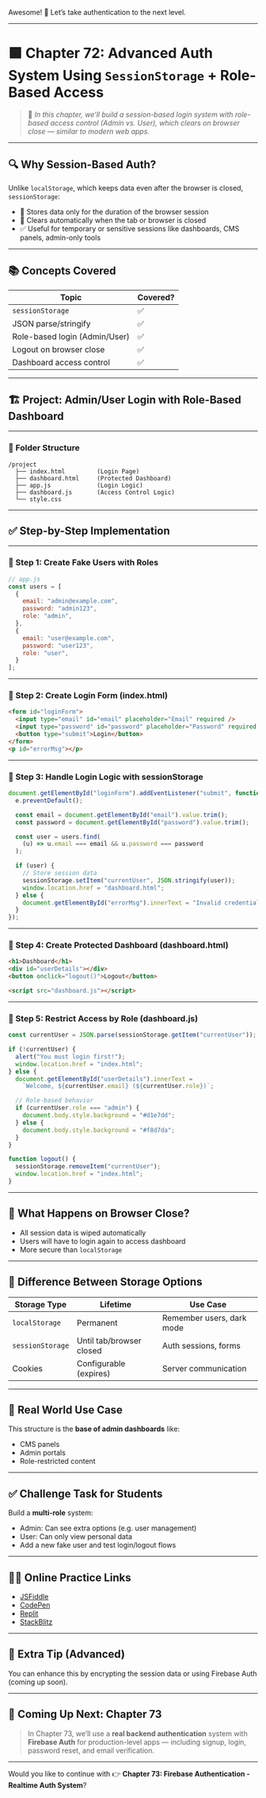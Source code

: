 Awesome! 🔐 Let’s take authentication to the next level.

---

# 🟩 Chapter 72: **Advanced Auth System Using `SessionStorage` + Role-Based Access**

> 🎯 *In this chapter, we’ll build a session-based login system with role-based access control (Admin vs. User), which clears on browser close — similar to modern web apps.*

---

## 🔍 Why Session-Based Auth?

Unlike `localStorage`, which keeps data even after the browser is closed, `sessionStorage`:

* 🔐 Stores data only for the duration of the browser session
* 💨 Clears automatically when the tab or browser is closed
* ✅ Useful for temporary or sensitive sessions like dashboards, CMS panels, admin-only tools

---

## 📚 Concepts Covered

| Topic                         | Covered? |
| ----------------------------- | -------- |
| `sessionStorage`              | ✅        |
| JSON parse/stringify          | ✅        |
| Role-based login (Admin/User) | ✅        |
| Logout on browser close       | ✅        |
| Dashboard access control      | ✅        |

---

## 🏗️ Project: Admin/User Login with Role-Based Dashboard

---

### 📁 Folder Structure

```
/project
  ├── index.html         (Login Page)
  ├── dashboard.html     (Protected Dashboard)
  ├── app.js             (Login Logic)
  ├── dashboard.js       (Access Control Logic)
  └── style.css
```

---

## ✅ Step-by-Step Implementation

---

### 🧾 Step 1: Create Fake Users with Roles

```js
// app.js
const users = [
  {
    email: "admin@example.com",
    password: "admin123",
    role: "admin",
  },
  {
    email: "user@example.com",
    password: "user123",
    role: "user",
  }
];
```

---

### 🧪 Step 2: Create Login Form (index.html)

```html
<form id="loginForm">
  <input type="email" id="email" placeholder="Email" required />
  <input type="password" id="password" placeholder="Password" required />
  <button type="submit">Login</button>
</form>
<p id="errorMsg"></p>
```

---

### 🧠 Step 3: Handle Login Logic with sessionStorage

```js
document.getElementById("loginForm").addEventListener("submit", function (e) {
  e.preventDefault();

  const email = document.getElementById("email").value.trim();
  const password = document.getElementById("password").value.trim();

  const user = users.find(
    (u) => u.email === email && u.password === password
  );

  if (user) {
    // Store session data
    sessionStorage.setItem("currentUser", JSON.stringify(user));
    window.location.href = "dashboard.html";
  } else {
    document.getElementById("errorMsg").innerText = "Invalid credentials.";
  }
});
```

---

### 🔐 Step 4: Create Protected Dashboard (dashboard.html)

```html
<h1>Dashboard</h1>
<div id="userDetails"></div>
<button onclick="logout()">Logout</button>

<script src="dashboard.js"></script>
```

---

### 🧠 Step 5: Restrict Access by Role (dashboard.js)

```js
const currentUser = JSON.parse(sessionStorage.getItem("currentUser"));

if (!currentUser) {
  alert("You must login first!");
  window.location.href = "index.html";
} else {
  document.getElementById("userDetails").innerText =
    `Welcome, ${currentUser.email} (${currentUser.role})`;

  // Role-based behavior
  if (currentUser.role === "admin") {
    document.body.style.background = "#d1e7dd";
  } else {
    document.body.style.background = "#f8d7da";
  }
}

function logout() {
  sessionStorage.removeItem("currentUser");
  window.location.href = "index.html";
}
```

---

## 🔁 What Happens on Browser Close?

* All session data is wiped automatically
* Users will have to login again to access dashboard
* More secure than `localStorage`

---

## 🧠 Difference Between Storage Options

| Storage Type     | Lifetime                 | Use Case                  |
| ---------------- | ------------------------ | ------------------------- |
| `localStorage`   | Permanent                | Remember users, dark mode |
| `sessionStorage` | Until tab/browser closed | Auth sessions, forms      |
| Cookies          | Configurable (expires)   | Server communication      |

---

## 💼 Real World Use Case

This structure is the **base of admin dashboards** like:

* CMS panels
* Admin portals
* Role-restricted content

---

## ✅ Challenge Task for Students

Build a **multi-role** system:

* Admin: Can see extra options (e.g. user management)
* User: Can only view personal data
* Add a new fake user and test login/logout flows

---

## 👨‍💻 Online Practice Links

* [JSFiddle](https://jsfiddle.net/)
* [CodePen](https://codepen.io/)
* [Replit](https://replit.com/)
* [StackBlitz](https://stackblitz.com/)

---

## 🧠 Extra Tip (Advanced)

You can enhance this by encrypting the session data or using Firebase Auth (coming up soon).

---

## 🔮 Coming Up Next: Chapter 73

> In Chapter 73, we’ll use a **real backend authentication** system with **Firebase Auth** for production-level apps — including signup, login, password reset, and email verification.

---

Would you like to continue with
👉 **Chapter 73: Firebase Authentication - Realtime Auth System**?
